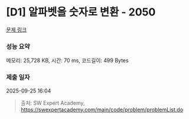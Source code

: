 # [D1] 알파벳을 숫자로 변환 - 2050 

[문제 링크](https://swexpertacademy.com/main/code/problem/problemDetail.do?contestProbId=AV5QLGxKAzQDFAUq) 

### 성능 요약

메모리: 25,728 KB, 시간: 70 ms, 코드길이: 499 Bytes

### 제출 일자

2025-09-25 16:04



> 출처: SW Expert Academy, https://swexpertacademy.com/main/code/problem/problemList.do